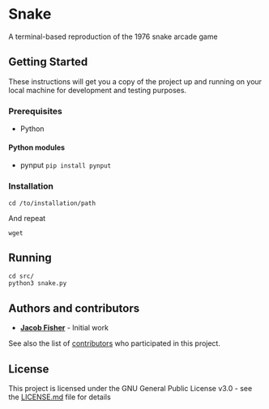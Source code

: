 # Snake

A terminal-based reproduction of the 1976 snake arcade game

## Getting Started

These instructions will get you a copy of the project up and running on your local machine for development and testing purposes.

### Prerequisites

- Python

#### Python modules
- pynput `pip install pynput`

### Installation

```
cd /to/installation/path
```

And repeat

```
wget 
```

## Running

```
cd src/
python3 snake.py
```

## Authors and contributors

* [**Jacob Fisher**](jcbfshr.com) - Initial work

See also the list of [contributors](https://github.com/your/project/contributors) who participated in this project.

## License

This project is licensed under the GNU General Public License v3.0 - see the [LICENSE.md](LICENSE.md) file for details
